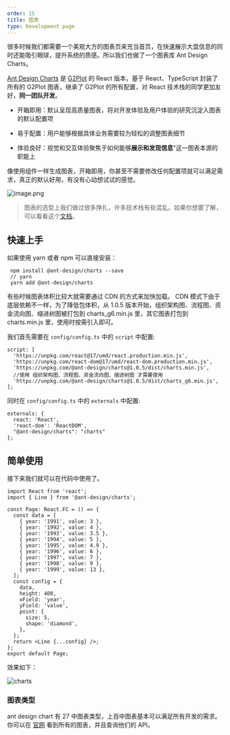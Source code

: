 ```yaml
---
order: 15
title: 图表
type: Development page
---
```


很多时候我们都需要一个美观大方的图表页来充当首页，在快速展示大盘信息的同时还能吸引眼球，提升系统的质感。所以我们也做了一个图表库 Ant Design Charts。

[Ant Design Charts](https://charts.ant.design/zh-CN/guide) 是 [G2Plot](https://antv-g2plot.gitee.io/zh/examples/gallery) 的 React 版本，基于 React、TypeScript 封装了所有的 G2Plot 图表，继承了 G2Plot 的所有配置，对 React 技术栈的同学更加友好，<b>同一团队开发</b>。

- 开箱即用：默认呈现高质量图表，将对开发体验及用户体验的研究沉淀入图表的默认配置项

- 易于配置：用户能够根据具体业务需要较为轻松的调整图表细节

- 体验良好：视觉和交互体验聚焦于如何能够**展示和发现信息**"这一图表本源的职能上

像使用组件一样生成图表，开箱即用，你甚至不需要修改任何配置项就可以满足需求，真正的默认好用，有没有心动想试试的感觉。

![image.png](https://gw.alipayobjects.com/zos/antfincdn/0TC3%26Qgh5c/1586836312040-340d7971-1ac7-4ee6-af81-e2cae2b05963.png)

> 图表的选型上我们做过很多挣扎，许多技术栈有些混乱。如果你想要了解，可以看看这个[文档](https://www.yuque.com/antv/g2plot/iqimgm)。

## 快速上手

如果使用 yarn 或者 npm 可以直接安装：

```shell
 npm install @ant-design/charts --save
 // yarn
 yarn add @ant-design/charts
```

有些时候图表体积比较大就需要通过 CDN 的方式来加快加载。 CDN 模式下由于底层依赖不一样，为了降低包体积，从 1.0.5 版本开始，组织架构图、流程图、资金流向图、缩进树图被打包到 charts_g6.min.js 里，其它图表打包到 charts.min.js 里，使用时按需引入即可。

我们首先需要在 `config/config.ts` 中的 `script` 中配置:

```tsx
script: [
  'https://unpkg.com/react@17/umd/react.production.min.js',
  'https://unpkg.com/react-dom@17/umd/react-dom.production.min.js',
  'https://unpkg.com/@ant-design/charts@1.0.5/dist/charts.min.js',
  //使用 组织架构图、流程图、资金流向图、缩进树图 才需要使用
  'https://unpkg.com/@ant-design/charts@1.0.5/dist/charts_g6.min.js',
];
```

同时在 `config/config.ts` 中的 `externals` 中配置:

```tsx
externals: {
  react: 'React',
  'react-dom': 'ReactDOM',
  "@ant-design/charts": "charts"
};
```

## 简单使用

接下来我们就可以在代码中使用了。

```tsx
import React from 'react';
import { Line } from '@ant-design/charts';

const Page: React.FC = () => {
  const data = [
    { year: '1991', value: 3 },
    { year: '1992', value: 4 },
    { year: '1993', value: 3.5 },
    { year: '1994', value: 5 },
    { year: '1995', value: 4.9 },
    { year: '1996', value: 6 },
    { year: '1997', value: 7 },
    { year: '1998', value: 9 },
    { year: '1999', value: 13 },
  ];
  const config = {
    data,
    height: 400,
    xField: 'year',
    yField: 'value',
    point: {
      size: 5,
      shape: 'diamond',
    },
  };
  return <Line {...config} />;
};
export default Page;
```

效果如下：

![charts](https://gw.alipayobjects.com/zos/antfincdn/ToVbo0z4oy/86A7A0C5-52B8-4892-8A58-9195DD9E9872.png)

### 图表类型

ant design chart 有 27 中图表类型，上百中图表基本可以满足所有开发的需求。你可以在 [官网](https://charts.ant.design/zh-CN/demos/global) 看到所有的图表，并且查询他们的 API。
